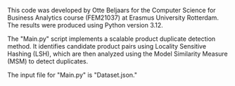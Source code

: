 This code was developed by Otte Beljaars for the Computer Science for Business Analytics course (FEM21037) at Erasmus University Rotterdam. The results were produced using Python version 3.12.

The "Main.py" script implements a scalable product duplicate detection method. It identifies candidate product pairs using Locality Sensitive Hashing (LSH), which are then analyzed using the Model Similarity Measure (MSM) to detect duplicates.

The input file for "Main.py" is "Dataset.json."
